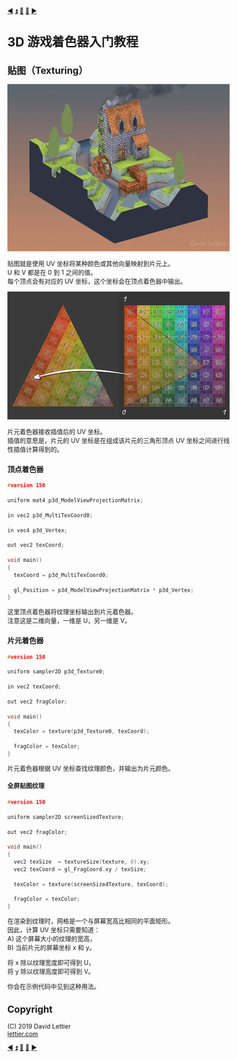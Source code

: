 [:arrow_backward:](render-to-texture.md)
[:arrow_double_up:](../README.md)
[:arrow_up_small:](#)
[:arrow_down_small:](#copyright)
[:arrow_forward:](lighting.md)

# 3D 游戏着色器入门教程

## 贴图（Texturing）

<p align="center">
<img src="../resources/images/cqbgT8b.gif" alt="仅漫反射贴图" title="仅漫反射贴图">
</p>

贴图就是使用 UV 坐标将某种颜色或其他向量映射到片元上。  
U 和 V 都是在 0 到 1 之间的值。  
每个顶点会有对应的 UV 坐标，这个坐标会在顶点着色器中输出。

<p align="center">
<img src="../resources/images/JjAdNfk.png" alt="UV插值" title="UV插值">
</p>

片元着色器接收插值后的 UV 坐标。  
插值的意思是，片元的 UV 坐标是在组成该片元的三角形顶点 UV 坐标之间进行线性插值计算得到的。

### 顶点着色器

```c
#version 150

uniform mat4 p3d_ModelViewProjectionMatrix;

in vec2 p3d_MultiTexCoord0;

in vec4 p3d_Vertex;

out vec2 texCoord;

void main()
{
  texCoord = p3d_MultiTexCoord0;

  gl_Position = p3d_ModelViewProjectionMatrix * p3d_Vertex;
}
```

这里顶点着色器将纹理坐标输出到片元着色器。  
注意这是二维向量，一维是 U，另一维是 V。

### 片元着色器

```c
#version 150

uniform sampler2D p3d_Texture0;

in vec2 texCoord;

out vec2 fragColor;

void main()
{
  texColor = texture(p3d_Texture0, texCoord);

  fragColor = texColor;
}
```

片元着色器根据 UV 坐标查找纹理颜色，并输出为片元颜色。

#### 全屏贴图纹理

```c
#version 150

uniform sampler2D screenSizedTexture;

out vec2 fragColor;

void main()
{
  vec2 texSize  = textureSize(texture, 0).xy;
  vec2 texCoord = gl_FragCoord.xy / texSize;

  texColor = texture(screenSizedTexture, texCoord);

  fragColor = texColor;
}
```

在渲染到纹理时，网格是一个与屏幕宽高比相同的平面矩形。  
因此，计算 UV 坐标只需要知道：  
A) 这个屏幕大小的纹理的宽高，  
B) 当前片元的屏幕坐标 x 和 y。  

将 x 除以纹理宽度即可得到 U，  
将 y 除以纹理高度即可得到 V。  

你会在示例代码中见到这种用法。


## Copyright

(C) 2019 David Lettier
<br>
[lettier.com](https://www.lettier.com)

[:arrow_backward:](render-to-texture.md)
[:arrow_double_up:](../README.md)
[:arrow_up_small:](#)
[:arrow_down_small:](#copyright)
[:arrow_forward:](lighting.md)
